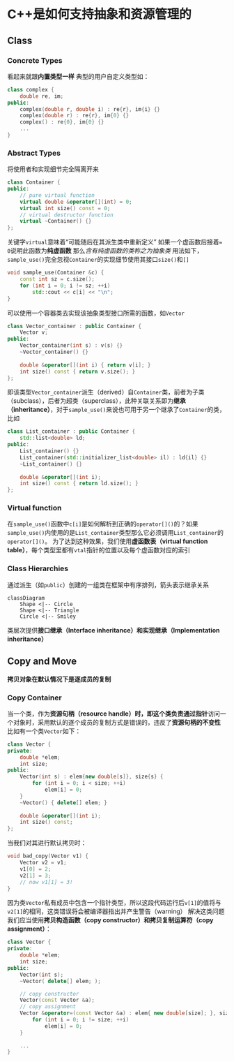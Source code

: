 # C++是如何支持抽象和资源管理的

## Class

### Concrete Types
看起来就跟**内置类型一样**
典型的用户自定义类型如：
```cpp
class complex {
    double re, im;
public:
    complex(double r, double i) : re{r}, im{i} {}
    complex(double r) : re{r}, im{0} {}
    complex() : re{0}, im{0} {}
    ...
}
```

### Abstract Types
将使用者和实现细节完全隔离开来
```cpp
class Container {
public:
    // pure virtual function
    virtual double &operator[](int) = 0;
    virtual int size() const = 0;
    // virtual destructor function
    virtual ~Container() {}
};
```
关键字`virtual`意味着“可能随后在其派生类中重新定义”
如果一个虚函数后接着`= 0`说明此函数为**纯虚函数**
那么*含有纯虚函数的类称之为抽象类*
用法如下，`sample_use()`完全忽视`Container`的实现细节使用其接口`size()`和`[]`
```cpp
void sample_use(Container &c) {
    const int sz = c.size();
    for (int i = 0; i != sz; ++i)
        std::cout << c[i] << "\n";
}
```
可以使用一个容器类去实现该抽象类型接口所需的函数，如`Vector`
```cpp
class Vector_container : public Container {
    Vector v;
public:
    Vector_container(int s) : v(s) {}
    ~Vector_container() {}
    
    double &operator[](int i) { return v[i]; }
    int size() const { return v.size(); }
};
```
即该类型`Vector_container`派生（derived）自`Container`类，前者为子类（subclass），后者为超类（superclass），此种关联关系即为**继承（inheritance）**，对于`sample_use()`来说也可用于另一个继承了`Container`的类，比如
```cpp
class List_container : public Container {
    std::list<double> ld;
public:
    List_container() {}
    List_container(std::initializer_list<double> il) : ld{il} {}
    ~List_container() {}
    
    double &operator[](int i);
    int size() const { return ld.size(); }
};
```

### Virtual function
在`sample_use()`函数中`c[i]`是如何解析到正确的`operator[]()`的？如果`sample_use()`内使用的是`List_container`类型那么它必须调用`List_container`的`operator[]()`。
为了达到这种效果，我们使用**虚函数表（virtual function table）**，每个类型里都有`vtal`指针的位置以及每个虚函数对应的索引

### Class Hierarchies
通过派生（如`public`）创建的一组类在框架中有序排列，箭头表示继承关系
```mermaid
classDiagram
    Shape <|-- Circle
    Shape <|-- Triangle
    Circle <|-- Smiley
```
类层次提供**接口继承（Interface inheritance）**和**实现继承（Implementation inheritance）**

## Copy and Move
**拷贝对象在默认情况下是逐成员的复制**

### Copy Container
当一个类，作为**资源句柄（resource handle）**时，即这个类负责通过**指针**访问一个对象时，采用默认的逐个成员的复制方式是错误的，违反了**资源句柄的不变性**
比如有一个类`Vector`如下：
```cpp
class Vector {
private:
    double *elem;
    int size;
public:
    Vector(int s) : elem{new double[s]}, size{s} {
        for (int i = 0; i < size; ++i)
            elem[i] = 0;
    }
    ~Vector() { delete[] elem; }
    
    double &operator[](int i);
    int size() const;
};
```
当我们对其进行默认拷贝时：
```cpp
void bad_copy(Vector v1) {
    Vector v2 = v1;
    v1[0] = 2;
    v2[1] = 3;
    // now v1[1] = 3!
}
```
因为类`Vector`私有成员中包含一个指针类型，所以这段代码运行后`v[1]`的值将与`v2[1]`的相同，这类错误将会被编译器指出并产生警告（warning）
解决这类问题我们应当使用**拷贝构造函数（copy constructor）**和**拷贝复制运算符（copy assignment）**：
```cpp
class Vector {
private:
    double *elem;
    int size;
public:
    Vector(int s);
    ~Vector( delete[] elem; );

    // copy constructor
    Vector(const Vector &a);
    // copy assignment
    Vector &operator=(const Vector &a) : elem{ new double[size]; }, size{a.size} {
        for (int i = 0; i != size; ++i)
            elem[i] = 0;
    }
    
    ...
}
```
